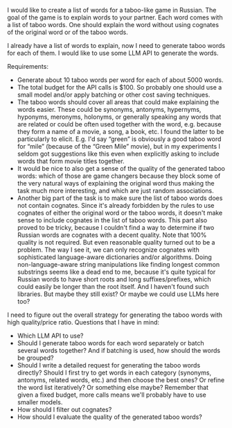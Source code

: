 I would like to create a list of words for a taboo-like game in Russian. The goal of the game is to explain words to your partner. Each word comes with a list of taboo words. One should explain the word without using cognates of the original word or of the taboo words.

I already have a list of words to explain, now I need to generate taboo words for each of them. I would like to use some LLM API to generate the words.

Requirements:
* Generate about 10 taboo words per word for each of about 5000 words.
* The total budget for the API calls is $100. So probably one should use a small model and/or apply batching or other cost saving techniques.
* The taboo words should cover all areas that could make explaining the words easier. These could be synonyms, antonyms, hypernyms, hyponyms, meronyms, holonyms, or generally speaking any words that are related or could be often used together with the word, e.g. because they form a name of a movie, a song, a book, etc. I found the latter to be particularly to elicit. E.g. I'd say “green” is obviously a good taboo word for “mile” (because of the “Green Mile” movie), but in my experiments I seldom got suggestions like this even when explicitly asking to include words that form movie titles together.
* It would be nice to also get a sense of the quality of the generated taboo words: which of those are game changers because they block some of the very natural ways of explaining the original word thus making the task much more interesting, and which are just random associations.
* Another big part of the task is to make sure the list of taboo words does not contain cognates. Since it's already forbidden by the rules to use cognates of either the original word or the taboo words, it doesn't make sense to include cognates in the list of taboo words. This part also proved to be tricky, because I couldn't find a way to determine if two Russian words are cognates with a decent quality. Note that 100% quality is not required. But even reasonable quality turned out to be a problem. The way I see it, we can only recognize cognates with sophisticated language-aware dictionaries and/or algorithms. Doing non-language-aware string manipulations like finding longest common substrings seems like a dead end to me, because it's quite typical for Russian words to have short roots and long suffixes/prefixes, which could easily be longer than the root itself. And I haven't found such libraries. But maybe they still exist? Or maybe we could use LLMs here too?

I need to figure out the overall strategy for generating the taboo words with high quality/price ratio. Questions that I have in mind:
* Which LLM API to use?
* Should I generate taboo words for each word separately or batch several words together? And if batching is used, how should the words be grouped?
* Should I write a detailed request for generating the taboo words directly? Should I first try to get words in each category (synonyms, antonyms, related words, etc.) and then choose the best ones? Or refine the word list iteratively? Or something else maybe? Remember that given a fixed budget, more calls means we'll probably have to use smaller models.
* How should I filter out cognates?
* How should I evaluate the quality of the generated taboo words?
